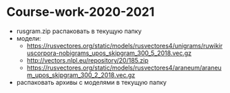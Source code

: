 # Course-work-2020-2021

* rusgram.zip распаковать в текущую папку
* модели:
  * https://rusvectores.org/static/models/rusvectores4/unigrams/ruwikiruscorpora-nobigrams_upos_skipgram_300_5_2018.vec.gz
  * http://vectors.nlpl.eu/repository/20/185.zip
  * https://rusvectores.org/static/models/rusvectores4/araneum/araneum_upos_skipgram_300_2_2018.vec.gz
* распаковать архивы с моделями в текущую папку
